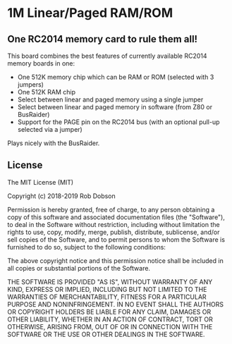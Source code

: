 # 1M Linear/Paged RAM/ROM
## One RC2014 memory card to rule them all!

This board combines the best features of currently available RC2014 memory boards in one:

- One 512K memory chip which can be RAM or ROM (selected with 3 jumpers)
- One 512K RAM chip
- Select between linear and paged memory using a single jumper
- Select between linear and paged memory in software (from Z80 or BusRaider)
- Support for the PAGE pin on the RC2014 bus (with an optional pull-up selected via a jumper)

Plays nicely with the BusRaider.

## License

The MIT License (MIT)

Copyright (c) 2018-2019 Rob Dobson

Permission is hereby granted, free of charge, to any person obtaining a copy
of this software and associated documentation files (the "Software"), to deal
in the Software without restriction, including without limitation the rights
to use, copy, modify, merge, publish, distribute, sublicense, and/or sell
copies of the Software, and to permit persons to whom the Software is
furnished to do so, subject to the following conditions:

The above copyright notice and this permission notice shall be included in
all copies or substantial portions of the Software.

THE SOFTWARE IS PROVIDED "AS IS", WITHOUT WARRANTY OF ANY KIND, EXPRESS OR
IMPLIED, INCLUDING BUT NOT LIMITED TO THE WARRANTIES OF MERCHANTABILITY,
FITNESS FOR A PARTICULAR PURPOSE AND NONINFRINGEMENT. IN NO EVENT SHALL THE
AUTHORS OR COPYRIGHT HOLDERS BE LIABLE FOR ANY CLAIM, DAMAGES OR OTHER
LIABILITY, WHETHER IN AN ACTION OF CONTRACT, TORT OR OTHERWISE, ARISING FROM,
OUT OF OR IN CONNECTION WITH THE SOFTWARE OR THE USE OR OTHER DEALINGS IN
THE SOFTWARE.